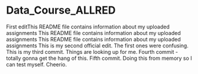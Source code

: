 # Data_Course_ALLRED
First editThis README file contains information about my uploaded assignments
This README file contains information about my uploaded assignments
This README file contains information about my uploaded assignments
This is my second official edit. The first ones were confusing.
This is my third commit. Things are looking up for me.
Fourth commit - totally gonna get the hang of this.
Fifth commit. Doing this from memory so I can test myself. Cheerio.
